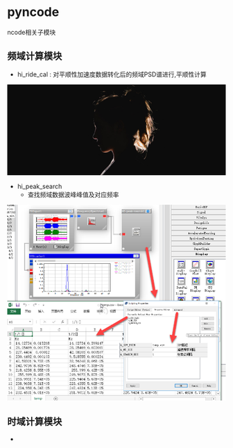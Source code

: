 # pyncode
ncode相关子模块

## 频域计算模块
+ hi_ride_cal : 对平顺性加速度数据转化后的频域PSD谱进行,平顺性计算  

![hi_ride_cal](./examples/hi_ride_cal.jpg)

+ hi_peak_search 
	+ 查找频域数据波峰峰值及对应频率

![hi_peak_search](./examples/hi_peak_search.png)


## 时域计算模块
+ 


